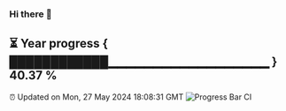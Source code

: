 ### Hi there 👋
⏳ Year progress { ████████████▁▁▁▁▁▁▁▁▁▁▁▁▁▁▁▁▁▁ } 40.37 %
---
⏰ Updated on Mon, 27 May 2024 18:08:31 GMT
![Progress Bar CI](https://github.com/Moyi321/Moyi321/workflows/Progress%20Bar%20CI/badge.svg)
